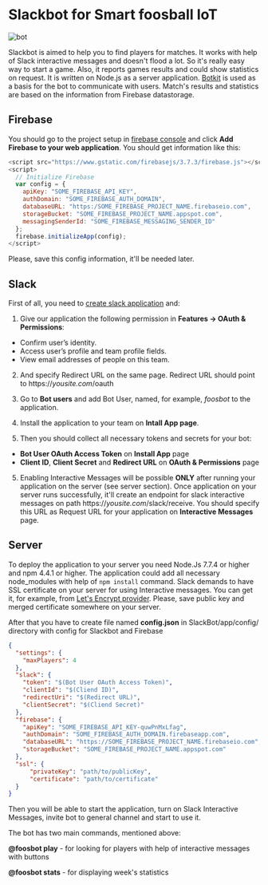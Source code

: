 # Slackbot for Smart foosball IoT

![bot](slackbot.gif)

Slackbot is aimed to help you to find players for matches. It works with help of Slack interactive messages and doesn't flood a lot. So it's really easy way to start a game. Also, it reports games results and could show statistics on request. It is written on Node.js as a server application.
[Botkit](https://github.com/howdyai/botkit) is used as a basis for the bot to communicate with users. Match's results and statistics are based on the information from Firebase datastorage.

## Firebase 

You should go to the project setup in [firebase console](https://console.firebase.google.com) and click **Add Firebase to your web application**.
You should get information like this:

```javascript
<script src="https://www.gstatic.com/firebasejs/3.7.3/firebase.js"></script>
<script>
  // Initialize Firebase
  var config = {
    apiKey: "SOME_FIREBASE_API_KEY",
    authDomain: "SOME_FIREBASE_AUTH_DOMAIN",
    databaseURL: "https:/SOME_FIREBASE_PROJECT_NAME.firebaseio.com",
    storageBucket: "SOME_FIREBASE_PROJECT_NAME.appspot.com",
    messagingSenderId: "SOME_FIREBASE_MESSAGING_SENDER_ID"
  };
  firebase.initializeApp(config);
</script>
```

Please, save this config information, it'll be needed later.

## Slack

First of all, you need to [create slack application](https://api.slack.com/apps) and:

1. Give our application the following permission in **Features -> OAuth & Permissions**:
* Confirm user’s identity.
* Access user’s profile and team profile fields.
* View email addresses of people on this team.

2. And specify Redirect URL on the same page. Redirect URL should point to https://_yousite.com_/oauth

3. Go to **Bot users** and add Bot User, named, for example, _foosbot_ to the application.

4. Install the application to your team on **Intall App page**.

5. Then you should collect all necessary tokens and secrets for your bot:

* **Bot User OAuth Access Token** on **Install App** page
* **Client ID**, **Client Secret** and **Redirect URL** on **OAuth & Permissions** page

5. Enabling Interactive Messages will be possible **ONLY** after running your application on the server (see server section). Once application on your server runs successfully, it'll create an endpoint for slack interactive messages on path https://_yousite.com_/slack/receive. You should specify this URL as Request URL for your application on **Interactive Messages** page.

## Server

To deploy the application to your server you need Node.Js 7.7.4 or higher and npm 4.4.1 or higher. The application could add all necessary node_modules with help of `npm install` command.
Slack demands to have SSL certificate on your server for using Interactive messages. You can get it, for example, from [Let's Encrypt provider](letsencrypt.org). Please, save public key and merged certificate somewhere on your server.

After that you have to create file named **config.json** in SlackBot/app/config/ directory with config for Slackbot and Firebase

```json
{
  "settings": {
    "maxPlayers": 4
  },
  "slack": {
    "token": "$(Bot User OAuth Access Token)",
    "clientId": "$(Cliend ID)",
    "redirectUri": "$(Redirect URL)",
    "clientSecret": "$(Cliend Secret)"
  },
  "firebase": {
    "apiKey": "SOME_FIREBASE_API_KEY-quwPnMxLfag",
    "authDomain": "SOME_FIREBASE_AUTH_DOMAIN.firebaseapp.com",
    "databaseURL": "https://SOME_FIREBASE_PROJECT_NAME.firebaseio.com",
    "storageBucket": "SOME_FIREBASE_PROJECT_NAME.appspot.com"
  },
  "ssl": {
      "privateKey": "path/to/publicKey",
      "certificate": "path/to/certificate"
  }
}
```

Then you will be able to start the application, turn on Slack Interactive Messages, invite bot to general channel and start to use it.

The bot has two main commands, mentioned above:

**@foosbot play** - for looking for players with help of interactive messages with buttons

**@foosbot stats** - for displaying week's statistics
